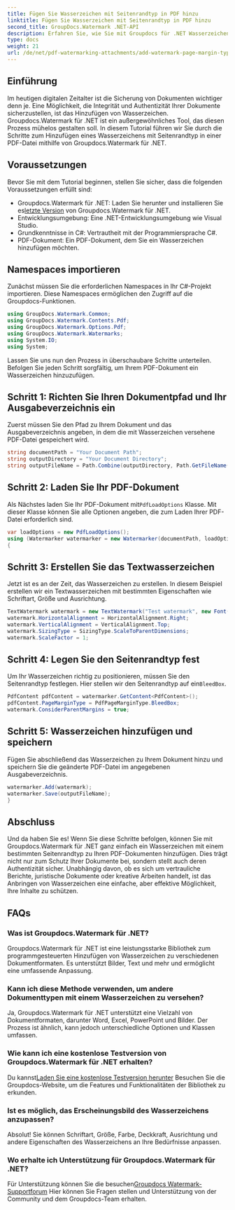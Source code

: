 ```yaml
---
title: Fügen Sie Wasserzeichen mit Seitenrandtyp in PDF hinzu
linktitle: Fügen Sie Wasserzeichen mit Seitenrandtyp in PDF hinzu
second_title: GroupDocs.Watermark .NET-API
description: Erfahren Sie, wie Sie mit Groupdocs für .NET Wasserzeichen mit Seitenrandtyp in PDF hinzufügen. Sichern Sie Ihre Dokumente mühelos.
type: docs
weight: 21
url: /de/net/pdf-watermarking-attachments/add-watermark-page-margin-type-pdf/
---
```

## Einführung
Im heutigen digitalen Zeitalter ist die Sicherung von Dokumenten wichtiger denn je. Eine Möglichkeit, die Integrität und Authentizität Ihrer Dokumente sicherzustellen, ist das Hinzufügen von Wasserzeichen. Groupdocs.Watermark für .NET ist ein außergewöhnliches Tool, das diesen Prozess mühelos gestalten soll. In diesem Tutorial führen wir Sie durch die Schritte zum Hinzufügen eines Wasserzeichens mit Seitenrandtyp in einer PDF-Datei mithilfe von Groupdocs.Watermark für .NET.
## Voraussetzungen
Bevor Sie mit dem Tutorial beginnen, stellen Sie sicher, dass die folgenden Voraussetzungen erfüllt sind:
-  Groupdocs.Watermark für .NET: Laden Sie herunter und installieren Sie es[letzte Version](https://releases.groupdocs.com/Watermark/net/) von Groupdocs.Watermark für .NET.
- Entwicklungsumgebung: Eine .NET-Entwicklungsumgebung wie Visual Studio.
- Grundkenntnisse in C#: Vertrautheit mit der Programmiersprache C#.
- PDF-Dokument: Ein PDF-Dokument, dem Sie ein Wasserzeichen hinzufügen möchten.
## Namespaces importieren
Zunächst müssen Sie die erforderlichen Namespaces in Ihr C#-Projekt importieren. Diese Namespaces ermöglichen den Zugriff auf die Groupdocs-Funktionen.
```csharp
using GroupDocs.Watermark.Common;
using GroupDocs.Watermark.Contents.Pdf;
using GroupDocs.Watermark.Options.Pdf;
using GroupDocs.Watermark.Watermarks;
using System.IO;
using System;
```
Lassen Sie uns nun den Prozess in überschaubare Schritte unterteilen. Befolgen Sie jeden Schritt sorgfältig, um Ihrem PDF-Dokument ein Wasserzeichen hinzuzufügen.
## Schritt 1: Richten Sie Ihren Dokumentpfad und Ihr Ausgabeverzeichnis ein
Zuerst müssen Sie den Pfad zu Ihrem Dokument und das Ausgabeverzeichnis angeben, in dem die mit Wasserzeichen versehene PDF-Datei gespeichert wird.
```csharp
string documentPath = "Your Document Path";
string outputDirectory = "Your Document Directory";
string outputFileName = Path.Combine(outputDirectory, Path.GetFileName(documentPath));
```
## Schritt 2: Laden Sie Ihr PDF-Dokument
 Als Nächstes laden Sie Ihr PDF-Dokument mit`PdfLoadOptions` Klasse. Mit dieser Klasse können Sie alle Optionen angeben, die zum Laden Ihrer PDF-Datei erforderlich sind.
```csharp
var loadOptions = new PdfLoadOptions();
using (Watermarker watermarker = new Watermarker(documentPath, loadOptions))
{
```
## Schritt 3: Erstellen Sie das Textwasserzeichen
Jetzt ist es an der Zeit, das Wasserzeichen zu erstellen. In diesem Beispiel erstellen wir ein Textwasserzeichen mit bestimmten Eigenschaften wie Schriftart, Größe und Ausrichtung.
```csharp
TextWatermark watermark = new TextWatermark("Test watermark", new Font("Arial", 42));
watermark.HorizontalAlignment = HorizontalAlignment.Right;
watermark.VerticalAlignment = VerticalAlignment.Top;
watermark.SizingType = SizingType.ScaleToParentDimensions;
watermark.ScaleFactor = 1;
```
## Schritt 4: Legen Sie den Seitenrandtyp fest
 Um Ihr Wasserzeichen richtig zu positionieren, müssen Sie den Seitenrandtyp festlegen. Hier stellen wir den Seitenrandtyp auf ein`BleedBox`.
```csharp
PdfContent pdfContent = watermarker.GetContent<PdfContent>();
pdfContent.PageMarginType = PdfPageMarginType.BleedBox;
watermark.ConsiderParentMargins = true;
```
## Schritt 5: Wasserzeichen hinzufügen und speichern
Fügen Sie abschließend das Wasserzeichen zu Ihrem Dokument hinzu und speichern Sie die geänderte PDF-Datei im angegebenen Ausgabeverzeichnis.
```csharp
watermarker.Add(watermark);
watermarker.Save(outputFileName);
}
```
## Abschluss
Und da haben Sie es! Wenn Sie diese Schritte befolgen, können Sie mit Groupdocs.Watermark für .NET ganz einfach ein Wasserzeichen mit einem bestimmten Seitenrandtyp zu Ihren PDF-Dokumenten hinzufügen. Dies trägt nicht nur zum Schutz Ihrer Dokumente bei, sondern stellt auch deren Authentizität sicher. Unabhängig davon, ob es sich um vertrauliche Berichte, juristische Dokumente oder kreative Arbeiten handelt, ist das Anbringen von Wasserzeichen eine einfache, aber effektive Möglichkeit, Ihre Inhalte zu schützen.
## FAQs
### Was ist Groupdocs.Watermark für .NET?
Groupdocs.Watermark für .NET ist eine leistungsstarke Bibliothek zum programmgesteuerten Hinzufügen von Wasserzeichen zu verschiedenen Dokumentformaten. Es unterstützt Bilder, Text und mehr und ermöglicht eine umfassende Anpassung.
### Kann ich diese Methode verwenden, um andere Dokumenttypen mit einem Wasserzeichen zu versehen?
Ja, Groupdocs.Watermark für .NET unterstützt eine Vielzahl von Dokumentformaten, darunter Word, Excel, PowerPoint und Bilder. Der Prozess ist ähnlich, kann jedoch unterschiedliche Optionen und Klassen umfassen.
### Wie kann ich eine kostenlose Testversion von Groupdocs.Watermark für .NET erhalten?
 Du kannst[Laden Sie eine kostenlose Testversion herunter](https://releases.groupdocs.com/) Besuchen Sie die Groupdocs-Website, um die Features und Funktionalitäten der Bibliothek zu erkunden.
### Ist es möglich, das Erscheinungsbild des Wasserzeichens anzupassen?
Absolut! Sie können Schriftart, Größe, Farbe, Deckkraft, Ausrichtung und andere Eigenschaften des Wasserzeichens an Ihre Bedürfnisse anpassen.
### Wo erhalte ich Unterstützung für Groupdocs.Watermark für .NET?
 Für Unterstützung können Sie die besuchen[Groupdocs Watermark-Supportforum](https://forum.groupdocs.com/c/watermark/19) Hier können Sie Fragen stellen und Unterstützung von der Community und dem Groupdocs-Team erhalten.